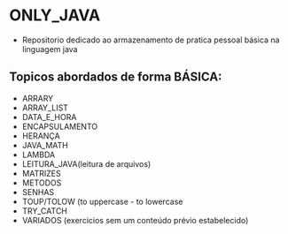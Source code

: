 # ONLY_JAVA

- Repositorio dedicado ao armazenamento de pratica pessoal básica na linguagem java

## Topicos abordados de forma BÁSICA: 

- ARRARY
- ARRAY_LIST
- DATA_E_HORA
- ENCAPSULAMENTO
- HERANÇA
- JAVA_MATH
- LAMBDA
- LEITURA_JAVA(leitura de arquivos)
- MATRIZES
- METODOS
- SENHAS
- TOUP/TOLOW (to uppercase - to lowercase
- TRY_CATCH
- VARIADOS (exercicios sem um conteúdo prévio estabelecido)
